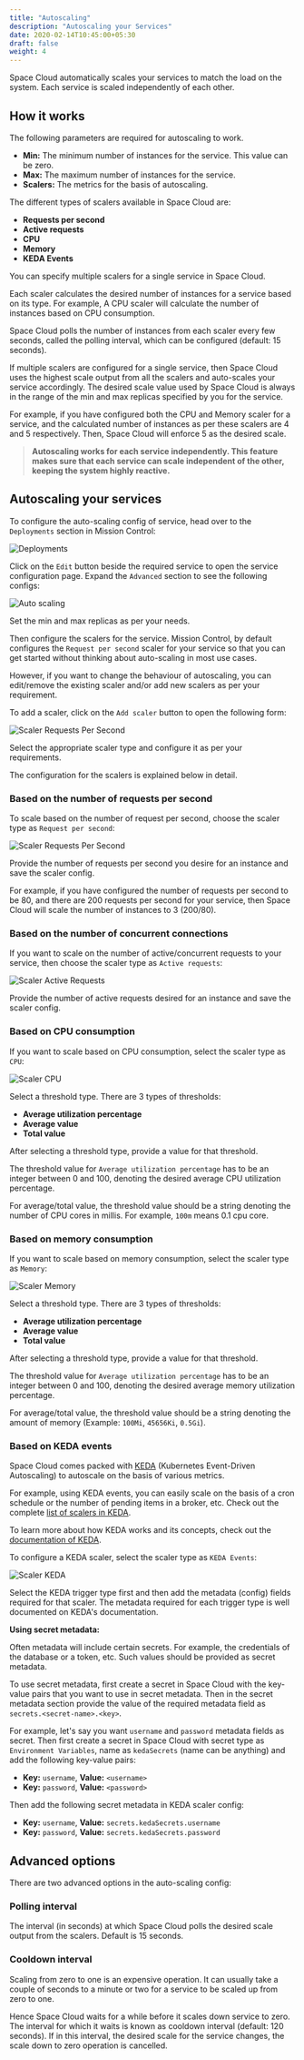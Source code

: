 ```yaml
---
title: "Autoscaling"
description: "Autoscaling your Services"
date: 2020-02-14T10:45:00+05:30
draft: false
weight: 4
---
```


Space Cloud automatically scales your services to match the load on the system. Each service is scaled independently of each other.

## How it works

The following parameters are required for autoscaling to work.

- **Min:** The minimum number of instances for the service. This value can be zero.
- **Max:** The maximum number of instances for the service.
- **Scalers:** The metrics for the basis of autoscaling.

The different types of scalers available in Space Cloud are:

- **Requests per second**
- **Active requests**
- **CPU**
- **Memory**
- **KEDA Events**

You can specify multiple scalers for a single service in Space Cloud.

Each scaler calculates the desired number of instances for a service based on its type. For example, A CPU scaler will calculate the number of instances based on CPU consumption. 

Space Cloud polls the number of instances from each scaler every few seconds, called the polling interval, which can be configured (default: 15 seconds).

If multiple scalers are configured for a single service, then Space Cloud uses the highest scale output from all the scalers and auto-scales your service accordingly. The desired scale value used by Space Cloud is always in the range of the min and max replicas specified by you for the service. 

For example, if you have configured both the CPU and Memory scaler for a service, and the calculated number of instances as per these scalers are 4 and 5 respectively. Then, Space Cloud will enforce 5 as the desired scale.

> **Autoscaling works for each service independently. This feature makes sure that each service can scale independent of the other, keeping the system highly reactive.**

## Autoscaling your services

To configure the auto-scaling config of service, head over to the `Deployments` section in Mission Control:

![Deployments](/images/screenshots/deployments.png)

Click on the `Edit` button beside the required service to open the service configuration page. Expand the `Advanced` section to see the following configs:

![Auto scaling](/images/screenshots/auto-scaling.png)

Set the min and max replicas as per your needs.

Then configure the scalers for the service. Mission Control, by default configures the `Request per second` scaler for your service so that you can get started without thinking about auto-scaling in most use cases.

However, if you want to change the behaviour of autoscaling, you can edit/remove the existing scaler and/or add new scalers as per your requirement.

To add a scaler, click on the `Add scaler` button to open the following form:

![Scaler Requests Per Second](/images/screenshots/scaler-requests-per-second.png)

Select the appropriate scaler type and configure it as per your requirements. 

The configuration for the scalers is explained below in detail.

### Based on the number of requests per second

To scale based on the number of request per second, choose the scaler type as `Request per second`:

![Scaler Requests Per Second](/images/screenshots/scaler-requests-per-second.png)

Provide the number of requests per second you desire for an instance and save the scaler config.

For example, if you have configured the number of requests per second to be 80, and there are 200 requests per second for your service, then Space Cloud will scale the number of instances to 3 (200/80). 

### Based on the number of concurrent connections

If you want to scale on the number of active/concurrent requests to your service, then choose the scaler type as `Active requests`:

![Scaler Active Requests](/images/screenshots/scaler-active-requests.png)

Provide the number of active requests desired for an instance and save the scaler config.

### Based on CPU consumption

If you want to scale based on CPU consumption, select the scaler type as `CPU`:

![Scaler CPU](/images/screenshots/scaler-cpu.png)

Select a threshold type. There are 3 types of thresholds:

- **Average utilization percentage**
- **Average value**
- **Total value**

After selecting a threshold type, provide a value for that threshold. 

The threshold value for `Average utilization percentage` has to be an integer between 0 and 100, denoting the desired average CPU utilization percentage.

For average/total value, the threshold value should be a string denoting the number of CPU cores in millis. For example, `100m` means 0.1 cpu core.

### Based on memory consumption

If you want to scale based on memory consumption, select the scaler type as `Memory`:

![Scaler Memory](/images/screenshots/scaler-memory.png)

Select a threshold type. There are 3 types of thresholds:

- **Average utilization percentage**
- **Average value**
- **Total value**

After selecting a threshold type, provide a value for that threshold. 

The threshold value for `Average utilization percentage` has to be an integer between 0 and 100, denoting the desired average memory utilization percentage.

For average/total value, the threshold value should be a string denoting the amount of memory (Example: `100Mi`, `45656Ki`, `0.5Gi`).

### Based on KEDA events

Space Cloud comes packed with [KEDA](https://keda.sh/) (Kubernetes Event-Driven Autoscaling) to autoscale on the basis of various metrics. 

For example, using KEDA events, you can easily scale on the basis of a cron schedule or the number of pending items in a broker, etc. Check out the complete [list of scalers in KEDA](https://keda.sh/docs/2.0/scalers/). 

To learn more about how KEDA works and its concepts, check out the [documentation of KEDA](https://keda.sh/docs/2.0/).

To configure a KEDA scaler, select the scaler type as `KEDA Events`:

![Scaler KEDA](/images/screenshots/scaler-keda.png)

Select the KEDA trigger type first and then add the metadata (config) fields required for that scaler. The metadata required for each trigger type is well documented on KEDA's documentation.

**Using secret metadata:**

Often metadata will include certain secrets. For example, the credentials of the database or a token, etc. Such values should be provided as secret metadata.

To use secret metadata, first create a secret in Space Cloud with the key-value pairs that you want to use in secret metadata. Then in the secret metadata section provide the value of the required metadata field as `secrets.<secret-name>.<key>`. 

For example, let's say you want `username` and `password` metadata fields as secret. Then first create a secret in Space Cloud with secret type as `Environment Variables`, name as `kedaSecrets` (name can be anything) and add the following key-value pairs:

- **Key:** `username`, **Value:** `<username>`
- **Key:** `password`, **Value:** `<password>`

Then add the following secret metadata in KEDA scaler config:

- **Key:** `username`, **Value:** `secrets.kedaSecrets.username`
- **Key:** `password`, **Value:** `secrets.kedaSecrets.password`

## Advanced options

There are two advanced options in the auto-scaling config:

### Polling interval

The interval (in seconds) at which Space Cloud polls the desired scale output from the scalers. Default is 15 seconds.

### Cooldown interval

Scaling from zero to one is an expensive operation. It can usually take a couple of seconds to a minute or two for a service to be scaled up from zero to one. 

Hence Space Cloud waits for a while before it scales down service to zero. The interval for which it waits is known as cooldown interval (default: 120 seconds). If in this interval, the desired scale for the service changes, the scale down to zero operation is cancelled.